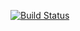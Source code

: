 [![Build Status](https://travis-ci.org/yashgarde/CSE110-Lab5.svg?branch=master)](https://travis-ci.org/yashgarde/CSE110-Lab5)
